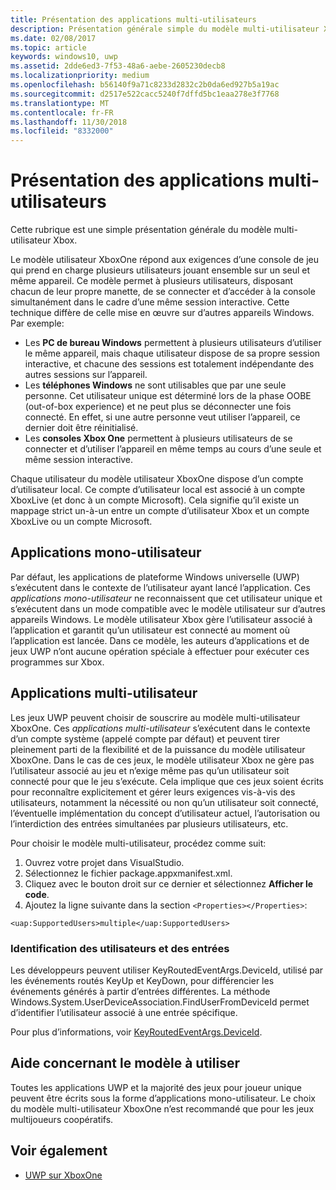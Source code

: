 ```yaml
---
title: Présentation des applications multi-utilisateurs
description: Présentation générale simple du modèle multi-utilisateur Xbox.
ms.date: 02/08/2017
ms.topic: article
keywords: windows10, uwp
ms.assetid: 2dde6ed3-7f53-48a6-aebe-2605230decb8
ms.localizationpriority: medium
ms.openlocfilehash: b56140f9a71c8233d2832c2b0da6ed927b5a19ac
ms.sourcegitcommit: d2517e522cacc5240f7dffd5bc1eaa278e3f7768
ms.translationtype: MT
ms.contentlocale: fr-FR
ms.lasthandoff: 11/30/2018
ms.locfileid: "8332000"
---
```

# <a name="introduction-to-multi-user-applications"></a>Présentation des applications multi-utilisateurs

Cette rubrique est une simple présentation générale du modèle multi-utilisateur Xbox.

Le modèle utilisateur XboxOne répond aux exigences d’une console de jeu qui prend en charge plusieurs utilisateurs jouant ensemble sur un seul et même appareil. Ce modèle permet à plusieurs utilisateurs, disposant chacun de leur propre manette, de se connecter et d’accéder à la console simultanément dans le cadre d’une même session interactive. Cette technique diffère de celle mise en œuvre sur d’autres appareils Windows. Par exemple:
* Les **PC de bureau Windows** permettent à plusieurs utilisateurs d’utiliser le même appareil, mais chaque utilisateur dispose de sa propre session interactive, et chacune des sessions est totalement indépendante des autres sessions sur l’appareil.
* Les **téléphones Windows** ne sont utilisables que par une seule personne. Cet utilisateur unique est déterminé lors de la phase OOBE (out-of-box experience) et ne peut plus se déconnecter une fois connecté. En effet, si une autre personne veut utiliser l’appareil, ce dernier doit être réinitialisé. 
* Les **consoles Xbox One** permettent à plusieurs utilisateurs de se connecter et d’utiliser l’appareil en même temps au cours d’une seule et même session interactive.

Chaque utilisateur du modèle utilisateur XboxOne dispose d’un compte d’utilisateur local. Ce compte d’utilisateur local est associé à un compte XboxLive (et donc à un compte Microsoft). Cela signifie qu’il existe un mappage strict un-à-un entre un compte d’utilisateur Xbox et un compte XboxLive ou un compte Microsoft.

## <a name="single-user-applications"></a>Applications mono-utilisateur
Par défaut, les applications de plateforme Windows universelle (UWP) s’exécutent dans le contexte de l’utilisateur ayant lancé l’application. Ces *applications mono-utilisateur* ne reconnaissent que cet utilisateur unique et s’exécutent dans un mode compatible avec le modèle utilisateur sur d’autres appareils Windows. Le modèle utilisateur Xbox gère l’utilisateur associé à l’application et garantit qu’un utilisateur est connecté au moment où l’application est lancée. Dans ce modèle, les auteurs d’applications et de jeux UWP n’ont aucune opération spéciale à effectuer pour exécuter ces programmes sur Xbox. 

## <a name="multi-user-applications"></a>Applications multi-utilisateur
Les jeux UWP peuvent choisir de souscrire au modèle multi-utilisateur XboxOne. Ces *applications multi-utilisateur* s’exécutent dans le contexte d’un compte système (appelé compte par défaut) et peuvent tirer pleinement parti de la flexibilité et de la puissance du modèle utilisateur XboxOne. Dans le cas de ces jeux, le modèle utilisateur Xbox ne gère pas l’utilisateur associé au jeu et n’exige même pas qu’un utilisateur soit connecté pour que le jeu s’exécute. Cela implique que ces jeux soient écrits pour reconnaître explicitement et gérer leurs exigences vis-à-vis des utilisateurs, notamment la nécessité ou non qu’un utilisateur soit connecté, l’éventuelle implémentation du concept d’utilisateur actuel, l’autorisation ou l’interdiction des entrées simultanées par plusieurs utilisateurs, etc.
   
Pour choisir le modèle multi-utilisateur, procédez comme suit:   
1. Ouvrez votre projet dans VisualStudio.   
2. Sélectionnez le fichier package.appxmanifest.xml.   
3. Cliquez avec le bouton droit sur ce dernier et sélectionnez **Afficher le code**.   
4. Ajoutez la ligne suivante dans la section `<Properties></Properties>`:

```
<uap:SupportedUsers>multiple</uap:SupportedUsers>
```

### <a name="identifying-users-and-inputs"></a>Identification des utilisateurs et des entrées
Les développeurs peuvent utiliser KeyRoutedEventArgs.DeviceId, utilisé par les événements routés KeyUp et KeyDown, pour différencier les événements générés à partir d’entrées différentes.
La méthode Windows.System.UserDeviceAssociation.FindUserFromDeviceId permet d’identifier l’utilisateur associé à une entrée spécifique.

Pour plus d’informations, voir [KeyRoutedEventArgs.DeviceId](https://msdn.microsoft.com/library/windows/apps/windows.ui.xaml.input.keyroutedeventargs.deviceid).


## <a name="guidance-on-which-model-to-choose"></a>Aide concernant le modèle à utiliser
Toutes les applications UWP et la majorité des jeux pour joueur unique peuvent être écrits sous la forme d’applications mono-utilisateur. Le choix du modèle multi-utilisateur XboxOne n’est recommandé que pour les jeux multijoueurs coopératifs.

## <a name="see-also"></a>Voir également
- [UWP sur XboxOne](index.md)
